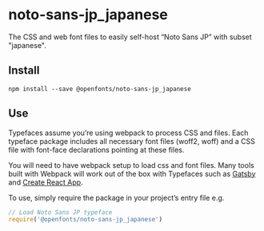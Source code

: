 
# noto-sans-jp_japanese

The CSS and web font files to easily self-host “Noto Sans JP” with subset "japanese".

## Install

`npm install --save @openfonts/noto-sans-jp_japanese`

## Use

Typefaces assume you’re using webpack to process CSS and files. Each typeface
package includes all necessary font files (woff2, woff) and a CSS file with
font-face declarations pointing at these files.

You will need to have webpack setup to load css and font files. Many tools built
with Webpack will work out of the box with Typefaces such as [Gatsby](https://github.com/gatsbyjs/gatsby)
and [Create React App](https://github.com/facebookincubator/create-react-app).

To use, simply require the package in your project’s entry file e.g.

```javascript
// Load Noto Sans JP typeface
require('@openfonts/noto-sans-jp_japanese')
```
